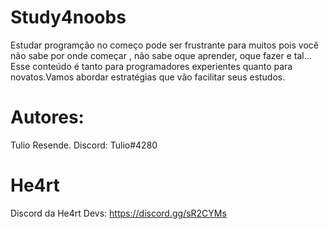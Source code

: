 # Study4noobs

 Estudar programção no começo pode ser frustrante para muitos pois você não sabe por onde começar , não sabe oque aprender, oque
fazer e tal... Esse conteúdo é tanto para programadores experientes quanto para novatos.Vamos abordar estratégias que vão facilitar
seus estudos.

# Autores: 

Tulio Resende. Discord: Tulio#4280

# He4rt

Discord da He4rt Devs: https://discord.gg/sR2CYMs

